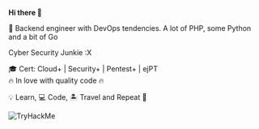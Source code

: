 **Hi there 👋**

:mechanical_arm: Backend engineer with DevOps tendencies.
A lot of PHP, some Python and a bit of Go

Cyber Security Junkie :X  
 
🎓 Cert: Cloud+ | Security+ | Pentest+ | ejPT   
🔥 In love with quality code 🔥

💡 Learn, 💻 Code, 🏝️ Travel and Repeat 🔁

 <img src="https://tryhackme-badges.s3.amazonaws.com/clobee.png" alt="TryHackMe">
